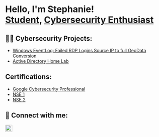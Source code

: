 <h1>Hello, I'm Stephanie! <br/><a href="https://github.com/SSRNO">Student</a>, <a href="https://www.linkedin.com/in/stephaniesarno">Cybersecurity Enthusiast</a>

<h2>👨‍💻 Cybersecurity Projects:</h2>

  - [Windows EventLog: Failed RDP Logins Source IP to full GeoData Conversion](https://github.com/SSRNO/LABURL)
  - [Active Directory Home Lab](https://github.com/SSRNO/LABURL)
  

<h2>Certifications:</h2>

- [Google Cybersecurity Professional](https://github.com/SSRNO/LABURL)
- [NSE 1](https://github.com/SSRNO/LABURL)
- [NSE 2](https://github.com/SSRNO/LABURL)

<h2> 🤳 Connect with me:</h2>

[<img align="left" alt="StephanieSarno | LinkedIn" width="22px" src="https://cdn.jsdelivr.net/npm/simple-icons@v3/icons/linkedin.svg" />][linkedin]

[linkedin]: https://www.linkedin.com/in/stephaniesarno
